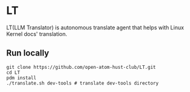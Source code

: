 # LT
LT(LLM Translator) is autonomous translate agent that helps with Linux Kernel docs' translation.

## Run locally
```
git clone https://github.com/open-atom-hust-club/LT.git
cd LT
pdm install
./translate.sh dev-tools # translate dev-tools directory
```

